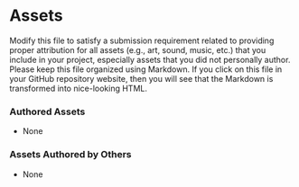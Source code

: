 # Assets

Modify this file to satisfy a submission requirement related to providing
proper attribution for all assets (e.g., art, sound, music, etc.) that
you include in your project, especially assets that you did not personally
author. Please keep this file organized using Markdown. If you click on
this file in your GitHub repository website, then you will see that the
Markdown is transformed into nice-looking HTML.

### Authored Assets
- None

### Assets Authored by Others
- None

